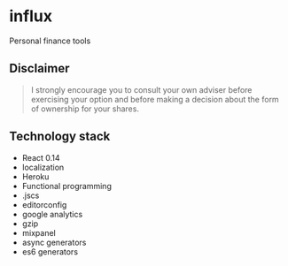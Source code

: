 # influx
Personal finance tools

## Disclaimer

> I strongly encourage you to consult your own adviser before exercising your option and before making a decision about the form of ownership for your shares.

## Technology stack

- React 0.14
- localization
- Heroku
- Functional programming
- .jscs
- editorconfig
- google analytics
- gzip
- mixpanel
- async generators
- es6 generators
